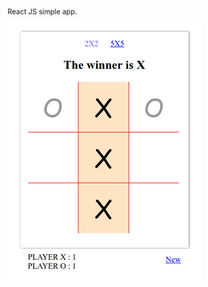 React JS simple app.

![Tic tac toe](https://raw.githubusercontent.com/crmsoft/tic-tac-toe/master/img/ex.png)